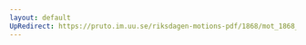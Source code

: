 ```yaml
---
layout: default
UpRedirect: https://pruto.im.uu.se/riksdagen-motions-pdf/1868/mot_1868__ak__96/mot_1868__ak__96-002.pdf
---
```

